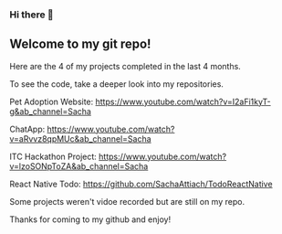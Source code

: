 ### Hi there 👋
## Welcome to my git repo! 

Here are the 4 of my projects completed in the last 4 months. 

To see the code, take a deeper look into my repositories.

Pet Adoption Website: https://www.youtube.com/watch?v=I2aFi1kyT-g&ab_channel=Sacha

ChatApp: https://www.youtube.com/watch?v=aRvvz8qpMUc&ab_channel=Sacha

ITC Hackathon Project: https://www.youtube.com/watch?v=lzoSONpToZA&ab_channel=Sacha

React Native Todo: https://github.com/SachaAttiach/TodoReactNative

Some projects weren't vidoe recorded but are still on my repo. 

Thanks for coming to my github and enjoy! 

